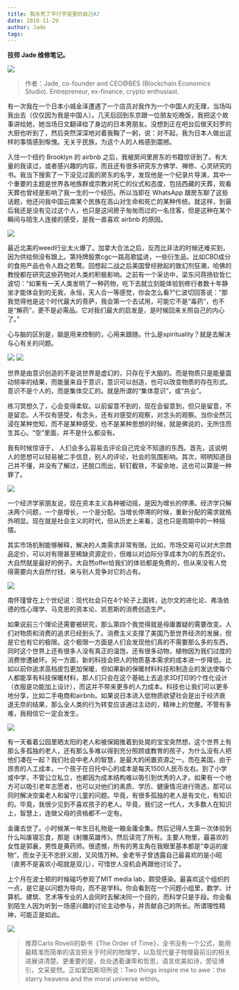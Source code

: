 ```yaml
---
title: 我杀死了平行宇宙里的自己#2
date: 2018-11-29
author: Jade
tags: 
---
```


**技师 Jade 维修笔记。**

<!--more-->

![](https://cosmosrepair-1257028016.cos.ap-beijing.myqcloud.com/2019-06-26-641.jpeg)

> 作者：Jade, co-founder and CEO@BES (Blockchain Economics Studio). Entrepreneur, ex-finance, crypto enthusiast.

有一次我在一个日本小城金泽遭遇了一个店员对我作为一个中国人的无理，当场叫我出去（仅仅因为我是中国人）。几天后回到东京跟一位朋友吃晚饭，我把这个故事讲给她，她当场日文翻译给了身边的日本男朋友。没想到正在吧台后做天妇罗的大厨也听到了，然后突然深深地对着我鞠了一躬，说：对不起，我为日本人做出这样的事情感到惭愧。无关乎民族，为这个人的人格感到震撼。

入住一个纽约 Brooklyn 的 airbnb 之后，我被房间里房东的书籍惊讶到了。有大量的我读过，或者感兴趣的内容，而且还有很多研究东方佛学、禅修、心灵研究的书。我当下搜索了一下没见过面的房东的名字，发现他是一个纪录片导演，其中一个重要的主题是世界各地族群或宗教对死亡的仪式和态度，包括西藏的天葬，观看天葬也曾经是影响了我一生的一个经历。所以当即在 WhatsApp 跟房东聊了这些话题，他还问我中国云南某个民族在高山对生命和死亡的某种传统。就这样，到最后我还是没有见过这个人，也只是这间房子匆匆而过的一名住客，但是这种在某个瞬间与陌生人连接的感受，是我一直喜欢 airbnb 的原因。

![](https://cosmosrepair-1257028016.cos.ap-beijing.myqcloud.com/2019-06-26-640%20-1--1.jpeg)

最近北美的weed行业太火爆了。加拿大合法之后，反而比非法的时候还难买到，因为供给侧没有跟上。第持牌股票cgc一路高歌猛进，一些衍生品，比如CBD成分的食用产品也令人趋之若鹜。回想起二战之后美国曾经掀起的致幻剂狂潮，哈佛的教授都在研究这些药物对人类的积极影响。之前有一个采访中，梁东问蒋扬钦哲仁波切：“如果有一天人类发明了一种药物，吃下去就立刻能体验到修行者数十年静坐才能体会到的无我，永恒，天人合一等感觉，你会怎么看?”仁波切回答说：“那我觉得他是这个时代最大的菩萨，我会第一个去试用，可能它不是“毒药”，也不是“解药”，更不是必需品。它对我们最大的启发是，是时候回来关照自己的内心了。”

心与脑的区别是，脑是用来控制的，心用来跟随。什么是spirituality？就是去解决与心有关的问题。

![](https://cosmosrepair-1257028016.cos.ap-beijing.myqcloud.com/2019-06-26-640%20-3--1.jpeg)
![](https://cosmosrepair-1257028016.cos.ap-beijing.myqcloud.com/2019-06-26-640%20-2--1.jpeg)

世界是由意识创造的不是说世界是虚幻的，只存在于大脑的。而是物质只是能量震动频率的结果，而能量来自于意识，意识可以创造，也可以改变物质的存在形式。意识不是个人的，而是集体交汇的。就是所谓的“集体意识”，或“共业”。

练习冥想久了，心会变得柔软。以前留意不到的，现在会留意到，但只是留意，不是留恋。人不仅有感受，有念头，还有对感受的观察，对念头的观察。当你全然沉浸在某种觉知，而不是某种感受，也不是某种思想的时候，就是佛说的，无所住而生其心。“空”里面，并不是什么都没有。

 我有时候惊讶于， 人们会多么容易去评论自己完全不知道的东西。首先，这说明人的思想可以轻易被二手信息，别人的评论，社会的氛围影响。其次，明明知道自己并不懂，并没有了解过，还脱口而出，斩钉截铁，不留余地，这也可以算是一种罪了。

![](https://cosmosrepair-1257028016.cos.ap-beijing.myqcloud.com/2019-06-26-640%20-4-.jpeg)

 一个经济学家朋友说，现在资本主义各种被动摇，是因为增长的停滞。经济学只解决两个问题，一个是增长，一个是分配。当增长停滞的时候，重新分配的需求就格外明显。现在就是社会主义的时代，但从历史上来看，这也只是周期中的一种摇摆。

其实市场机制能够解释，解决的人类需求非常有限。比如，市场交易可以对大宗商品定价，可以对有限甚至稀缺资源定价，但难以对边际分享成本为0的东西定价。大自然就是最好的例子。大自然offer给我们的体验都是免费的，但从来没有人觉得需要向大自然付钱，来与别人竞争对它的占有。

![](https://cosmosrepair-1257028016.cos.ap-beijing.myqcloud.com/2019-06-26-640%20-5-.jpeg)

南怀瑾曾在上个世纪说：现代社会只在4个轮子上面转，达尔文的进化论、弗洛依德的性心理学、马克思的资本论、凯恩斯的消费创造生产。

如果说前三个理论还需要被研究，那么第四个我觉得就是毋庸置疑的需要改变。人们对物质和消费的追求已经到头了。消费主义支撑了美国乃至世界经济的发展，但是它也有它的极限。这个极限一方面是人们会发现他们真的不需要那么多的东西，同时这个世界上还有很多人没有真正的温饱，还有很多动物，植物因为我们过度的消费惨遭破坏。另一方面，新的科技会把人的物质基本需求的成本进一步降低。比如以前你追求高档皮包更加保暖，但如果新的保暖材料科技和制造业的发达使每个人都能享有科技保暖材料，那人们只会在这个基础上去追求3D打印的个性化设计（衣服是功能加上设计），而这并不带来更多的人力成本。科技也让我们可以更多地分享，比如二手电商和airbnb。如果说日本进入低物质欲望社会是出于经济衰退无奈的结果，那么全人类的行为转变应该通过主动的，精神上的觉醒。不管有多难，我相信它一定会发生。

![](https://cosmosrepair-1257028016.cos.ap-beijing.myqcloud.com/2019-06-26-640%20-6-.jpeg)

有一天看着公园里晒太阳的老人和被保姆推着到处晃的宝宝突然想，这个世界上有那么多孤独的老人，还有那么多难以得到充分照顾或教育的孩子，为什么没有人把他们凑在一起？我们社会中老人的智慧，是最大的闲置资源之一。而在美国，由于昂贵的人工成本，一个孩子在日托中心的成本是每天1500人民币左右。到了小学或中学，不管公立私立，也都因为成本结构难以吸引到优秀的人才。如果有一个地方可以吸引老年志愿者，也可以对他们的素质、学历、健康情况进行筛选，那可以同时解决空巢老人和留守儿童的问题。毕竟，有很多孤独的老人是有文化，有知识的。毕竟，我很少见到不喜欢孩子的老人。毕竟，我们这一代人，大多数人在知识上，智慧上，连做父母的资格都不一定有。

金庸去世了。小时候某一年生日礼物是一箱金庸全集。然后记得人生第一次体验到什么叫废寝忘食，那是《射雕英雄传》。然后读完了所有。主要人物里，最喜欢的女性是郭襄，男性是黄药师。很遗憾，所有的男主角在我眼里基本都是“幸运的废物”，而女子无不忠肝义胆，又风情万种。金老爷子曾透露自己最喜欢的是小昭（直男不是喜欢小昭就是双儿），可惜世人没机会再跟他讨论了。

上个月在波士顿的时候碰巧参观了MIT media lab，颇受感染。最喜欢这个组织的一点，是它是以问题为导向，而不是学科。你会看到在一个问题小组里，数学、计算机、建筑、艺术等专业的人会同时去解决同一个目的，而科学只是手段。你会看到陌生人因为听到一场感兴趣的讨论主动参与，并贡献自己的所长。所谓理性精神，可能正是如此。

![](https://cosmosrepair-1257028016.cos.ap-beijing.myqcloud.com/2019-06-26-640%20-7-.jpeg)

>推荐Carlo Rovelli的新书《The Order of Time》，全书没有一个公式，能用最精准而简单的语言把关于时间的物理学，以及现代量子物理最前沿的相关进展讲清楚。更重要的是，处处透着谦卑和哲思，语言优美如诗，旁征博引，文采斐然。正如爱因斯坦所说：Two things inspire me to awe：the starry  heavens and the moral universe within。



